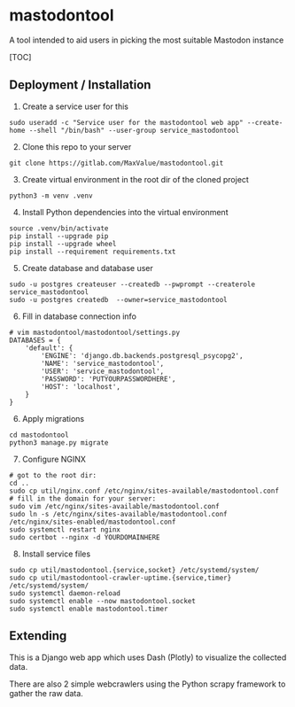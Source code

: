 # mastodontool
A tool intended to aid users in picking the most suitable Mastodon instance

[TOC]

## Deployment / Installation

1. Create a service user for this
```shell
sudo useradd -c "Service user for the mastodontool web app" --create-home --shell "/bin/bash" --user-group service_mastodontool
```

2. Clone this repo to your server
```shell
git clone https://gitlab.com/MaxValue/mastodontool.git
```

3. Create virtual environment in the root dir of the cloned project
```shell
python3 -m venv .venv
```

4. Install Python dependencies into the virtual environment
```shell
source .venv/bin/activate
pip install --upgrade pip
pip install --upgrade wheel
pip install --requirement requirements.txt
```

5. Create database and database user
```shell
sudo -u postgres createuser --createdb --pwprompt --createrole service_mastodontool
sudo -u postgres createdb  --owner=service_mastodontool
```

6. Fill in database connection info
```shell
# vim mastodontool/mastodontool/settings.py
DATABASES = {
    'default': {
        'ENGINE': 'django.db.backends.postgresql_psycopg2',
        'NAME': 'service_mastodontool',
        'USER': 'service_mastodontool',
        'PASSWORD': 'PUTYOURPASSWORDHERE',
        'HOST': 'localhost',
    }
}
```

6. Apply migrations
```shell
cd mastodontool
python3 manage.py migrate
```

7. Configure NGINX
```shell
# got to the root dir:
cd ..
sudo cp util/nginx.conf /etc/nginx/sites-available/mastodontool.conf
# fill in the domain for your server:
sudo vim /etc/nginx/sites-available/mastodontool.conf
sudo ln -s /etc/nginx/sites-available/mastodontool.conf /etc/nginx/sites-enabled/mastodontool.conf
sudo systemctl restart nginx
sudo certbot --nginx -d YOURDOMAINHERE
```

8. Install service files
```shell
sudo cp util/mastodontool.{service,socket} /etc/systemd/system/
sudo cp util/mastodontool-crawler-uptime.{service,timer} /etc/systemd/system/
sudo systemctl daemon-reload
sudo systemctl enable --now mastodontool.socket
sudo systemctl enable mastodontool.timer
```

## Extending

This is a Django web app which uses Dash (Plotly) to visualize the collected data.

There are also 2 simple webcrawlers using the Python scrapy framework to gather the raw data.

